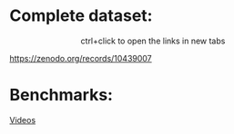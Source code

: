 # Complete dataset:

<p>
<div align="center">ctrl+click to open the links in new tabs</div>
</p>

https://zenodo.org/records/10439007

# Benchmarks:

[Videos](https://drive.google.com/drive/folders/1xyvUx5mr_VrT3JpmBQHy_7uXlA6pPHML?usp=sharing)
